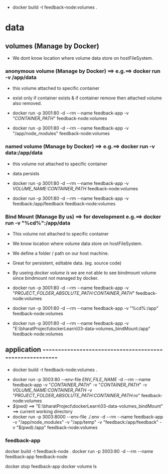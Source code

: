 
* docker build -t feedback-node:volumes .


# data

## volumes (Manage by Docker)
* We dont know location where volume data store on hostFileSystem.
### anonymous volume (Manage by Docker) ==> e.g.==> docker run -v /app/data
* this volume attached to specific container
* exist only if container exists & if container remove then attached volume also removed.

* docker run -p 3001:80 -d --rm --name feedback-app -v "*CONTAINER_PATH*" feedback-node:volumes 
* docker run -p 3001:80 -d --rm --name feedback-app -v "/app/node_modules" feedback-node:volumes

### named volume (Manage by Docker) ==> e.g.==> docker run -v data:/app/data
* this volume not attached to specific container
* data persists

* docker run -p 3001:80 -d --rm --name feedback-app -v *VOLUME_NAME:CONTAINER_PATH* feedback-node:volumes
* docker run -p 3001:80 -d --rm --name feedback-app -v feedback:/app/feedback feedback-node:volumes


### Bind Mount (Manage By us) ==> for development e.g.==> docker run -v "%cd%":/app/data
* This volume not attached to specific container
* We know location where volume data store on hostFileSystem.
* We define a folder / path on our host machine.
* Great for persistent, editable data. (eg. source code)
* By useing *docker volume ls* we are not able to see bindmount volume since bindmount not managed by docker.

* docker run -p 3001:80 -d --rm --name feedback-app -v "*PROJECT_FOLDER_ABSOLUTE_PATH:CONTAINER_PATH*" feedback-node:volumes 
* docker run -p 3001:80 -d --rm --name feedback-app -v "%cd%:/app" feedback-node:volumes
* docker run -p 3001:80 -d --rm --name feedback-app -v "E:\bharatProject\dockerLearn\03-data-volumes_bindMount:/app" feedback-node:volumes

## application --------------------------------------------------------
* docker build -t feedback-node:volumes .
<!-- ro ==> read only -->
* docker run -p 3003:80 --env-file *ENV_FILE_NAME* -d --rm --name feedback-app -v "*CONTAINER_PATH*" -v "*CONTAINER_PATH*"  -v *VOLUME_NAME:CONTAINER_PATH* -v 
"*PROJECT_FOLDER_ABSOLUTE_PATH:CONTAINER_PATH:ro*" feedback-node:volumes 
* *$(pwd)* ==> "E:\bharatProject\dockerLearn\03-data-volumes_bindMount" ==> current working directory
* docker run -p 3003:8000 --env-file ./.env -d --rm --name feedback-app -v "/app/node_modules" -v "/app/temp" -v "feedback:/app/feedback" -v "$(pwd):/app" feedback-node:volumes


### feedback-app
docker build -t feedback-node .
docker run -p 3003:80 -d --rm --name feedback-app feedback-node



docker stop feedback-app
docker volume ls

